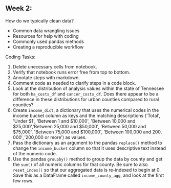 ## Week 2:
 
How do we typically clean data?
 - Common data wrangling issues 
 - Resources for help with coding 
 - Commonly used pandas methods 
 - Creating a reproducible workflow 

Coding Tasks:

 1. Delete unecessary cells from notebook.
 2. Verify that notebook runs error free from top to bottom.
 3. Annotate steps with markdown.
 4. Comment code as needed to clarify steps in a code block.
 5. Look at the distribution of analysis values within the state of Tennessee for both `ha_costs_df` and `cancer_costs_df`. Does there appear to be a difference in these distributions for urban counties compared to rural counties?
 6. Create `income_dict`, a dictionary that uses the numerical codes in the income bucket column as keys and the matching descriptions ('Total', 'Under $1', 'Between 1 and $10,000', 
 'Between 10,000 and $25,000','Between 25,000 and $50,000', 'Between 50,000 and $75,000', 'Between 75,000 and $100,000', 'Between 100,000 and $200,000', '$200,000 or more') as values.
 7. Pass the dictionary as an argument to the pandas `replace()` method to change the `income_bucket` column so that it uses descriptive text instead of the numeric code.
 8. Use the pandas `groupby()` method to group the data by county and get the `sum()` of all numeric columns for that county. Be sure to also `reset_index()` so that our aggregated data is re-indexed to begin at 0. Save this as a DataFrame called `income_county_agg`, and look at the first few rows.
